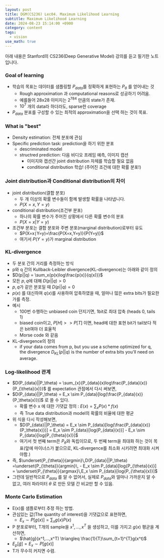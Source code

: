 ```yaml
---
layout: post
title: DGM(CS236) Lec04. Maximum Likelihood Learning
subtitle: Maximum Likelihood Learning
date: 2024-08-23 15:14:00 +0900
category: content
tags:
  - vision
use_math: true
---
```


아래 내용은 Stanford의 CS236(Deep Generative Model) 강의를 듣고 필기한 노트입니다.

### Goal of learning

- 학습의 목표는 데이터를 샘플링할 $P_{data}$를 정확하게 표현하는 $P_\theta$ 를 얻어내는 것
  - Rough approximation 과 computational reasons로 성공하기 어려움.
  - 예를들어 28x28 이미지는 $2^{784}$ 만큼의 state가 존재.
  - $10^7$ 개의 data라 하더라도, sparse한 coverage
- $P_{data}$ 분포를 구성할 수 있는 최적의 approximation을 선택 하는 것이 목표.

### What is "best"

- Density estimation: 전체 분포에 관심
- Specific prediction task: prediction을 하기 위한 분포
  - descriminated model
  - structred prediction: 다음 비디오 프레임 예측, 이미지 캡션
    - 이미지와 캡션간 joint distribution 자체를 학습할 필요 없음
    - conditional distribution 학습! (주어진 조건에 대한 확률 분포!)

### Joint distribution과 Conditional distribution의 차이

- joint distribution(결합 분포)
  - 두 개 이상의 확률 변수들이 함께 발생할 확률을 나타냅니다.
  - $P(X=x, Y=y)$
- conditional distribution(조건부 분포)
  - 하나의 확률 변수가 주어진 상황에서 다른 확률 변수의 분포
  - $P(X=x | Y=y)$
- 조건부 분포는 결합 분포와 주변 분포(marginal distribution)로부터 유도
  - $P(X=x∣Y=y)=\frac{P(X=x,Y=y)​}{P(Y=y)}$
  - 여기서 $P(Y=y)$가 marginal distribution

### KL-divergence

- 두 분포 간의 거리를 측정하는 방식
- p와 q 간의 Kullback-Leibler divergence(KL-divergence)는 아래와 같이 정의
- $D(p||q) = \sum_x{p(x)log\frac{p(x)}{q(x)}}$
- 모든 $p,q$에 대해 $D(p||q) > 0$
- $p, q$가 같은 분포일 때 $D(p||q) = 0$
- $p(x)$ 를 대신하여 $q(x)$를 사용하여 압축하였을 때, 얼마나 많은 extra bits가 필요한가를 측정.
- 예시
  - 100번 수행하는 unbiased coin 던지기면, 1bit로 최대 압축 (heads 0, tails 1)
  - biased coin이고, $P[H] >> P[T]$ 이면, head에 대한 표현 bit가 tail보다 적은 bit여야 더 효율적
  - Morse code 와 같음
- KL-divergence의 정의
  - if your data comes from p, but you use a scheme optimized for q, the divergence $D_{KL}(p||q)$ is the number of extra bits you'll need on average.

### Log-likelihood 관계

- $D(P_{data}||P_\theta) = \sum_{x}{P_{data}(x)log\frac{P_{data}(x)}{P_{\theta}(x)}}$ 를 expectation 관점에서 다시 써보면,
- $D(P_{data}||P_\theta) = E_x \sim P_{data}[log(\frac{P_{data}(x)}{P_\theta(x)})]$ 로 쓸 수 있다.
  - 확률 변수 x 에 대한 기댓값 정의 : $E(x)= \sum_xP(x)*f(x)$
  - 즉 True data distribution과 model의 확률의 비율에 대한 평균
- 위 식을 다시 작성해보면,
  - $D(P_{data}||P_\theta) = E_x \sim P_{data}[log(\frac{P_{data}(x)}{P_\theta(x)})] = E_x \sim P_{data}[log{P_{data}(x)}] - E_x \sim P_{data}[log{P_{\theta}(x)}]$
  - 여기서 첫 번째 term은 $P_\theta$와 독립이므로, 두 번째 term을 최대화 하는 것이 목표(앞에 마이너스가 붙으므로, KL-divergence를 최소화 시키려면 최대화 시켜야함.)
- 즉, $\underset{P_{\theta}}{argmin}\,D(P_{data}||P_\theta) =\underset{P_{\theta}}{argmin}\, - E_x \sim P_{data}[log{P_{\theta}(x)}] = \underset{P_{\theta}}{argmax}\,E_x \sim P_{data}[log{P_{\theta}(x)}]$
- 그런데 일반적으로 $P_{data}$ 를 알 수 없어서, 실제로 $P_{data}$와 얼마나 가까운지 알 수 없고, 여러 파라미터 $\theta$ 로 만든 모델 간 비교만 할 수 있음.

### Monte Carlo Estimation

- E(x)를 샘플로부터 추정 하는 방법.
- 관심있는 값(The quantity of interest)을 기댓값으로 표현하면,
  - $E_x \sim P[g(x)] = \sum_xg(x)P(x)$
- P 분포로부터, T개의 sample을 $x^1, ... , x^T$ 을 생성하고, 이를 가지고 $g(x)$ 평균을 계산하면,
  - $\hat{g}(x^1,...,x^T) \triangleq \frac{1}{T}\sum_{t=1}^{T}g(x^t)$
- $E_p[\hat{g}] = E_x \sim P[g(x)]$
- T가 무수히 커지면 수렴.
